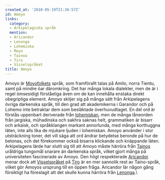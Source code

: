 ```yaml
---
created_at: '2010-05-19T21:36:57Z'
id: Amoyo
links:
  category:
  - Arkipelagiska språk
  mention:
  - Aricandor
  - Lenonga
  - Lohemiska
  - Moyo
  - Tainoa
  - Tiro
  - Visselspråket
title: Amoyo
---
```


Amoyo är [Moyofolkets] språk, som framförallt talas på Amilo, norra Tientu, samt på mindre öar
däromkring. Det har många lokala dialekter, men de är i regel ömsesidigt förståeliga även om de kan
innehålla enstaka direkt obegripliga element. Amoyo skiljer sig på många sätt från Arkipelagens
övriga darkenska språk, till den grad att akademikerna i Garandor och på Lohemo inte betraktar dem
som besläktade överhuvudtaget. En del ord är förstås uppenbart deriverade från [lohemiskan], men de
många låneorden från jargiska, mûhadinska och sakhra saknas helt, grammatiken är bisarr och arkaisk,
och språkklangen markant annorlunda, med många korthuggna läten, inte alls lika de mjukare ljuden i
lohemiskan. Amoyo använder i stor utsträckning toner, det vill säga att ord ändrar betydelse beronde
på hur de betonas, och det förekommer också bisarra klickande och knäppande läten. Arkipelagens
lärde har slutit sig till att Amoyo måste härröra från [Tainos] uråldriga tungomål snarare än
darkenska språk, vilket gjort många på universiteten fascinerade av Amoyo. Den högt respekterade
[Aricandor] menar dock att [Visselspråket] på [Tiro] är en mer sannolik rest av Taino-språk, vilket
gör Amoyos ursprung till en öppen fråga. Aricandor lär någon gång försiktigt ha föreslagit att det
skulle kunna härröra från [Lenonga].\

  [Moyofolkets]: Moyo
  [lohemiskan]: Lohemiska
  [Tainos]: Tainoa
  [Aricandor]: Aricandor
  [Visselspråket]: Visselspråket
  [Tiro]: Tiro
  [Lenonga]: Lenonga